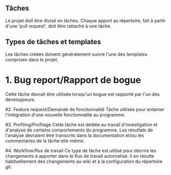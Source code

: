 ## Tâches

Le projet doit être divisé en tâches. Chaque apport au répertoire, fait à partir d'une 'pull request', doit être rattaché à une tâche.

## Types de tâches et templates

Les tâches créées doivent généralement suivre l'une des templates comprises dans le projet.

# 1. Bug report/Rapport de bogue
  Cette tâche devrait être utilisée lorsqu'un bogue est rapporté par l'un des développeurs.
  
#2. Feature request/Demande de foncitonnalité
  Tâche utilisée pour entamer l'intégration d'une nouvelle fonctionnalité au programme.
 
#3. Profiling/Profilage
  Cette tâche est dédiée au travail d'investigation et d'analyse de certains comportements du programme. 
  Les résultats de l'analyse devraient être transcrits dans la documentation et/ou les commentaires de la tâche elle-même.

#4. Workflow/flux de travail
  Ce type de tâche est utilisé pour décrire les changements à apporter dans le flux de travail automatisé. 
  Il en résulte habituellement des changements au wiki et à la configuration du répertoire git.
  
